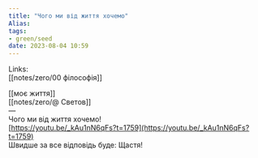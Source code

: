 ```yaml
---
title: "Чого ми від життя хочемо"
Alias: 
tags:
- green/seed
date: 2023-08-04 10:59
---
```

Links:  
[[notes/zero/00 філософія]]

[[моє життя]]  
[[notes/zero/@ Светов]]  
—  
Чого ми від життя хочемо!  
[https://youtu.be/_kAu1nN6qFs?t=1759](https://youtu.be/_kAu1nN6qFs?t=1759)  
Швидше за все відповідь буде: Щастя!